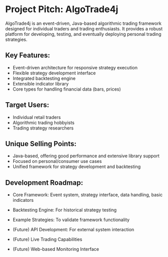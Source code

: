 # Project Pitch: AlgoTrade4j

AlgoTrade4j is an event-driven, Java-based algorithmic trading framework designed for individual traders and trading enthusiasts. It provides a robust platform for developing, testing, and eventually deploying personal trading strategies.

## Key Features:

- Event-driven architecture for responsive strategy execution
- Flexible strategy development interface
- Integrated backtesting engine
- Extensible indicator library
- Core types for handling financial data (bars, prices)

## Target Users:

- Individual retail traders
- Algorithmic trading hobbyists
- Trading strategy researchers

## Unique Selling Points:

- Java-based, offering good performance and extensive library support
- Focused on personal/consumer use cases
- Unified framework for strategy development and backtesting

## Development Roadmap:

- Core Framework: Event system, strategy interface, data handling, basic indicators
- Backtesting Engine: For historical strategy testing
- Example Strategies: To validate framework functionality

- (Future) API Development: For external system interaction
- (Future) Live Trading Capabilities
- (Future) Web-based Monitoring Interface